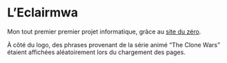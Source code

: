 # L’Eclairmwa

Mon tout premier premier projet informatique, grâce au [site du zéro](https://web.archive.org/web/20090228194152/http://www.siteduzero.com/tutoriel-3-13666-apprenez-a-creer-votre-site-web.html).

À côté du logo, des phrases provenant de la série animé “The Clone Wars” étaient affichées aléatoirement lors du chargement des pages.
